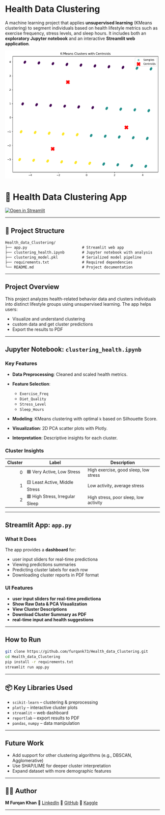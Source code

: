 # Health Data Clustering

A machine learning project that applies **unsupervised learning** (KMeans clustering) to segment individuals based on health lifestyle metrics such as exercise frequency, stress levels, and sleep hours. It includes both an **exploratory Jupyter notebook** and an interactive **Streamlit web application**.

![Cluster Plot](image.png)


# 🧠 Health Data Clustering App

[![Open in Streamlit](https://static.streamlit.io/badges/streamlit_badge_black_white.svg)](https://healthclustering.streamlit.app/)

---

## 📁 Project Structure

```
Health_data_Clustering/
├── app.py                         # Streamlit web app
├── clustering_health.ipynb        # Jupyter notebook with analysis
├── clustering_model.pkl           # Serialized model pipeline
├── requirements.txt               # Required dependencies
└── README.md                      # Project documentation
```

---

##  Project Overview

This project analyzes health-related behavior data and clusters individuals into distinct lifestyle groups using unsupervised learning. The app helps users:

* Visualize and understand clustering
* custom data and get cluster predictions
* Export the results to PDF

---

##  Jupyter Notebook: `clustering_health.ipynb`

###  Key Features

* **Data Preprocessing**: Cleaned and scaled health metrics.
* **Feature Selection**:

  * `Exercise_Freq`
  * `Diet_Quality`
  * `Stress_Level`
  * `Sleep_Hours`
* **Modeling**: KMeans clustering with optimal `k` based on Silhouette Score.
* **Visualization**: 2D PCA scatter plots with Plotly.
* **Interpretation**: Descriptive insights for each cluster.

###  Cluster Insights

| Cluster | Label                           | Description                           |
| ------: | ------------------------------- | ------------------------------------- |
|       0 | 🟦 Very Active, Low Stress      | High exercise, good sleep, low stress |
|       1 | 🟨 Least Active, Middle Stress  | Low activity, average stress          |
|       2 | 🟥 High Stress, Irregular Sleep | High stress, poor sleep, low activity |

---

##  Streamlit App: `app.py`

###  What It Does

The app provides a **dashboard** for:

* user input sliders for real-time predictiona
* Viewing predictions summaries
* Predicting cluster labels for each row
* Downloading cluster reports in PDF format

###  UI Features

*  **user input sliders for real-time predictiona**
*  **Show Raw Data & PCA Visualization**
*  **View Cluster Descriptions**
*  **Download Cluster Summary as PDF**
*  **real-time input and health suggestions**

---

##  How to Run

```bash
git clone https://github.com/furqank73/Health_data_Clustering.git
cd Health_data_Clustering
pip install -r requirements.txt
streamlit run app.py
```

---

## 📦 Key Libraries Used

* `scikit-learn` – clustering & preprocessing
* `plotly` – interactive cluster plots
* `streamlit` – web dashboard
* `reportlab` – export results to PDF
* `pandas`, `numpy` – data manipulation

---

##  Future Work

* Add support for other clustering algorithms (e.g., DBSCAN, Agglomerative)
* Use SHAP/LIME for deeper cluster interpretation
* Expand dataset with more demographic features

---

## 🙋‍♂️ Author

**M Furqan Khan**
📌 [LinkedIn](https://www.linkedin.com/in/furqan-khan-256798268/)
📂 [GitHub](https://github.com/furqank73)
🧠 [Kaggle](https://www.kaggle.com/fkgaming)

---